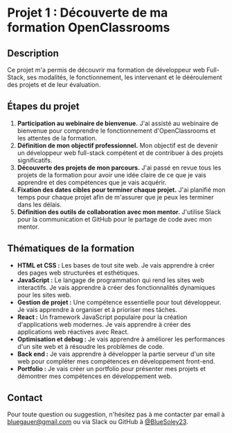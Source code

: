 # Projet 1 : Découverte de ma formation OpenClassrooms

## Description

Ce projet m'a permis de découvrir ma formation de développeur web Full-Stack, ses modalités, le fonctionnement, les intervenant et le dééroulement des projets et de leur évaluation.

## Étapes du projet

1. **Participation au webinaire de bienvenue.** J'ai assisté au webinaire de bienvenue pour comprendre le fonctionnement d'OpenClassrooms et les attentes de la formation.
2. **Définition de mon objectif professionnel.** Mon objectif est de devenir un développeur web full-stack compétent et de contribuer à des projets significatifs.
3. **Découverte des projets de mon parcours.** J'ai passé en revue tous les projets de la formation pour avoir une idée claire de ce que je vais apprendre et des compétences que je vais acquérir.
4. **Fixation des dates cibles pour terminer chaque projet.** J'ai planifié mon temps pour chaque projet afin de m'assurer que je peux les terminer dans les délais.
5. **Définition des outils de collaboration avec mon mentor.** J'utilise Slack pour la communication et GitHub pour le partage de code avec mon mentor.

## Thématiques de la formation

- **HTML et CSS :** Les bases de tout site web. Je vais apprendre à créer des pages web structurées et esthétiques.
- **JavaScript :** Le langage de programmation qui rend les sites web interactifs. Je vais apprendre à créer des fonctionnalités dynamiques pour les sites web.
- **Gestion de projet :** Une compétence essentielle pour tout développeur. Je vais apprendre à organiser et à prioriser mes tâches.
- **React :** Un framework JavaScript populaire pour la création d'applications web modernes. Je vais apprendre à créer des applications web réactives avec React.
- **Optimisation et debug :** Je vais apprendre à améliorer les performances d'un site web et à résoudre les problèmes de code.
- **Back end :** Je vais apprendre à développer la partie serveur d'un site web pour compléter mes compétences en développement front-end.
- **Portfolio :** Je vais créer un portfolio pour présenter mes projets et démontrer mes compétences en développement web.

## Contact

Pour toute question ou suggestion, n'hésitez pas à me contacter par email à bluegauer@gmail.com ou via Slack ou GitHub à [@BlueSoley23](https://github.com/BlueSoley23).
